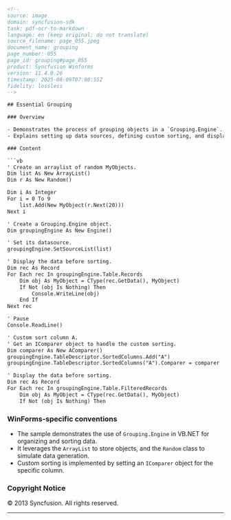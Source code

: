 ```html
<!-- 
source: image
domain: syncfusion-sdk
task: pdf-ocr-to-markdown
language: en (keep original; do not translate)
source_filename: page_055.jpeg
document_name: grouping
page_number: 055
page_id: grouping#page_055
product: Syncfusion Winforms
version: 11.4.0.26
timestamp: 2025-08-09T07:00:55Z
fidelity: lossless
-->

## Essential Grouping

### Overview

- Demonstrates the process of grouping objects in a `Grouping.Engine`.
- Explains setting up data sources, defining custom sorting, and displaying the grouped data.

### Content

```vb
' Create an arraylist of random MyObjects.
Dim list As New ArrayList()
Dim r As New Random()

Dim i As Integer
For i = 0 To 9
    list.Add(New MyObject(r.Next(20)))
Next i

' Create a Grouping.Engine object.
Dim groupingEngine As New Engine()

' Set its datasource.
groupingEngine.SetSourceList(list)

' Display the data before sorting.
Dim rec As Record
For Each rec In groupingEngine.Table.Records
    Dim obj As MyObject = CType(rec.GetData(), MyObject)
    If Not (obj Is Nothing) Then
        Console.WriteLine(obj)
    End If
Next rec

' Pause
Console.ReadLine()

' Custom sort column A.
' Get an IComparer object to handle the custom sorting.
Dim comparer As New AComparer()
groupingEngine.TableDescriptor.SortedColumns.Add("A")
groupingEngine.TableDescriptor.SortedColumns("A").Comparer = comparer

' Display the data before sorting.
Dim rec As Record
For Each rec In groupingEngine.Table.FilteredRecords
    Dim obj As MyObject = CType(rec.GetData(), MyObject)
    If Not (obj Is Nothing) Then
```

### WinForms-specific conventions

- The sample demonstrates the use of `Grouping.Engine` in VB.NET for organizing and sorting data.
- It leverages the `ArrayList` to store objects, and the `Random` class to simulate data generation.
- Custom sorting is implemented by setting an `IComparer` object for the specific column.

### Copyright Notice

© 2013 Syncfusion. All rights reserved.

---

<!-- tags: [product, module, control, api, version?] keywords: [grouping, Grouping.Engine, ArrayList, Random, IComparer, sorting] -->
```